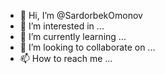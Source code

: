 - 👋 Hi, I’m @SardorbekOmonov
- 👀 I’m interested in ...
- 🌱 I’m currently learning ...
- 💞️ I’m looking to collaborate on ...
- 📫 How to reach me ...

<!---
SardorbekOmonov/SardorbekOmonov is a ✨ special ✨ repository because its `README.md` (this file) appears on your GitHub profile.
You can click the Preview link to take a look at your changes.
--->
